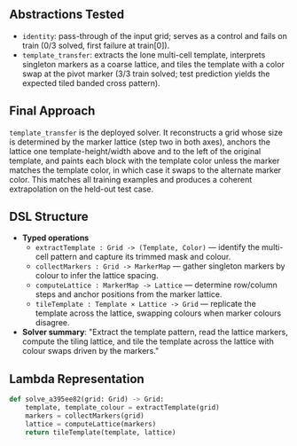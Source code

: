 ## Abstractions Tested

- `identity`: pass-through of the input grid; serves as a control and fails on train (0/3 solved, first failure at train[0]).
- `template_transfer`: extracts the lone multi-cell template, interprets singleton markers as a coarse lattice, and tiles the template with a color swap at the pivot marker (3/3 train solved; test prediction yields the expected tiled banded cross pattern).

## Final Approach

`template_transfer` is the deployed solver. It reconstructs a grid whose size is determined by the marker lattice (step two in both axes), anchors the lattice one template-height/width above and to the left of the original template, and paints each block with the template color unless the marker matches the template color, in which case it swaps to the alternate marker color. This matches all training examples and produces a coherent extrapolation on the held-out test case.

## DSL Structure
- **Typed operations**
  - `extractTemplate : Grid -> (Template, Color)` — identify the multi-cell pattern and capture its trimmed mask and colour.
  - `collectMarkers : Grid -> MarkerMap` — gather singleton markers by colour to infer the lattice spacing.
  - `computeLattice : MarkerMap -> Lattice` — determine row/column steps and anchor positions from the marker lattice.
  - `tileTemplate : Template × Lattice -> Grid` — replicate the template across the lattice, swapping colours when marker colours disagree.
- **Solver summary**: "Extract the template pattern, read the lattice markers, compute the tiling lattice, and tile the template across the lattice with colour swaps driven by the markers."

## Lambda Representation

```python
def solve_a395ee82(grid: Grid) -> Grid:
    template, template_colour = extractTemplate(grid)
    markers = collectMarkers(grid)
    lattice = computeLattice(markers)
    return tileTemplate(template, lattice)
```

